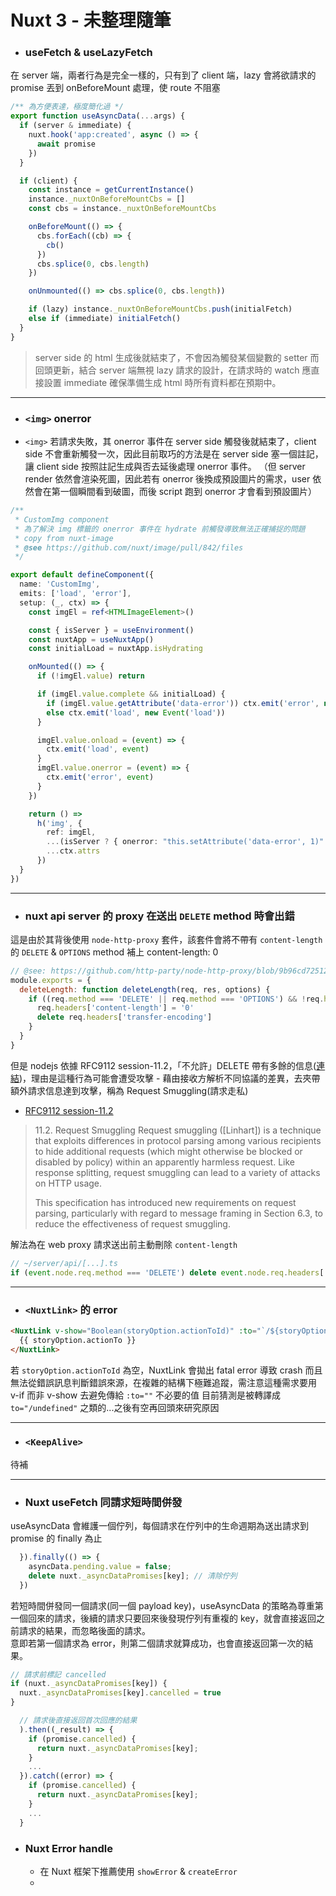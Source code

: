 # Nuxt 3 - 未整理隨筆

- ### useFetch & useLazyFetch

在 server 端，兩者行為是完全一樣的，只有到了 client 端，lazy 會將欲請求的 promise 丟到 onBeforeMount 處理，使 route 不阻塞

```javascript
/** 為方便表達，極度簡化過 */
export function useAsyncData(...args) {
  if (server & immediate) {
    nuxt.hook('app:created', async () => {
      await promise
    })
  }

  if (client) {
    const instance = getCurrentInstance()
    instance._nuxtOnBeforeMountCbs = []
    const cbs = instance._nuxtOnBeforeMountCbs

    onBeforeMount(() => {
      cbs.forEach((cb) => {
        cb()
      })
      cbs.splice(0, cbs.length)
    })

    onUnmounted(() => cbs.splice(0, cbs.length))

    if (lazy) instance._nuxtOnBeforeMountCbs.push(initialFetch)
    else if (immediate) initialFetch()
  }
}
```

> server side 的 html 生成後就結束了，不會因為觸發某個變數的 setter 而回頭更新，結合 server 端無視 lazy 請求的設計，在請求時的 watch 應直接設置 immediate 確保準備生成 html 時所有資料都在預期中。

---

- ### `<img>` onerror

- `<img>` 若請求失敗，其 onerror 事件在 server side 觸發後就結束了，client side 不會重新觸發一次，因此目前取巧的方法是在 server side 塞一個註記，讓 client side 按照註記生成與否去延後處理 onerror 事件。
  （但 server render 依然會渲染死圖，因此若有 onerror 後換成預設圖片的需求，user 依然會在第一個瞬間看到破圖，而後 script 跑到 onerror 才會看到預設圖片）

```typescript
/**
 * CustomImg component
 * 為了解決 img 標籤的 onerror 事件在 hydrate 前觸發導致無法正確捕捉的問題
 * copy from nuxt-image
 * @see https://github.com/nuxt/image/pull/842/files
 */

export default defineComponent({
  name: 'CustomImg',
  emits: ['load', 'error'],
  setup: (_, ctx) => {
    const imgEl = ref<HTMLImageElement>()

    const { isServer } = useEnvironment()
    const nuxtApp = useNuxtApp()
    const initialLoad = nuxtApp.isHydrating

    onMounted(() => {
      if (!imgEl.value) return

      if (imgEl.value.complete && initialLoad) {
        if (imgEl.value.getAttribute('data-error')) ctx.emit('error', new Event('error'))
        else ctx.emit('load', new Event('load'))
      }

      imgEl.value.onload = (event) => {
        ctx.emit('load', event)
      }
      imgEl.value.onerror = (event) => {
        ctx.emit('error', event)
      }
    })

    return () =>
      h('img', {
        ref: imgEl,
        ...(isServer ? { onerror: "this.setAttribute('data-error', 1)" } : {}),
        ...ctx.attrs
      })
  }
})
```

---

- ### nuxt api server 的 proxy 在送出 `DELETE` method 時會出錯

這是由於其背後使用 `node-http-proxy` 套件，該套件會將不帶有 `content-length` 的 `DELETE` & `OPTIONS` method 補上 content-length: 0

```javascript
// @see: https://github.com/http-party/node-http-proxy/blob/9b96cd725127a024dabebec6c7ea8c807272223d/lib/http-proxy/passes/web-incoming.js#L34-L40
module.exports = {
  deleteLength: function deleteLength(req, res, options) {
    if ((req.method === 'DELETE' || req.method === 'OPTIONS') && !req.headers['content-length']) {
      req.headers['content-length'] = '0'
      delete req.headers['transfer-encoding']
    }
  }
}
```

但是 nodejs 依據 RFC9112 session-11.2，「不允許」DELETE 帶有多餘的信息([連結](https://github.com/nodejs/undici/issues/2046#issuecomment-1694645103))，理由是這種行為可能會遭受攻擊 - 藉由接收方解析不同協議的差異，去夾帶額外請求信息達到攻擊，稱為 Request Smuggling(請求走私)

- [RFC9112 session-11.2](https://www.rfc-editor.org/rfc/rfc9112#name-request-smuggling)

> 11.2. Request Smuggling
> Request smuggling ([Linhart]) is a technique that exploits differences in protocol parsing among various recipients to hide additional requests (which might otherwise be blocked or disabled by policy) within an apparently harmless request. Like response splitting, request smuggling can lead to a variety of attacks on HTTP usage.
>
> This specification has introduced new requirements on request parsing, particularly with regard to message framing in Section 6.3, to reduce the effectiveness of request smuggling.

解法為在 web proxy 請求送出前主動刪除 `content-length`

```js
// ~/server/api/[...].ts
if (event.node.req.method === 'DELETE') delete event.node.req.headers['content-length']
```

---

- ### `<NuxtLink>` 的 error

```html
<NuxtLink v-show="Boolean(storyOption.actionToId)" :to="`/${storyOption.actionToId}`">
  {{ storyOption.actionTo }}
</NuxtLink>
```

若 `storyOption.actionToId` 為空，NuxtLink 會拋出 fatal error 導致 crash 而且無法從錯誤訊息判斷錯誤來源，在複雜的結構下極難追蹤，需注意這種需求要用 v-if 而非 v-show 去避免傳給 `:to=""` 不必要的值
目前猜測是被轉譯成 `to="/undefined"` 之類的...之後有空再回頭來研究原因

---

- ### `<KeepAlive>`

待補

---

- ### Nuxt useFetch 同請求短時間併發

useAsyncData 會維護一個佇列，每個請求在佇列中的生命週期為送出請求到 promise 的 finally 為止

```js
  }).finally(() => {
    asyncData.pending.value = false;
    delete nuxt._asyncDataPromises[key]; // 清除佇列
  })
```

若短時間併發同一個請求(同一個 payload key)，useAsyncData 的策略為尊重第一個回來的請求，後續的請求只要回來後發現佇列有重複的 key，就會直接返回之前請求的結果，而忽略後面的請求。  
意即若第一個請求為 error，則第二個請求就算成功，也會直接返回第一次的結果。

```js
// 請求前標記 cancelled
if (nuxt._asyncDataPromises[key]) {
  nuxt._asyncDataPromises[key].cancelled = true
}
```

```js
  // 請求後直接返回首次回應的結果
  ).then((_result) => {
    if (promise.cancelled) {
      return nuxt._asyncDataPromises[key];
    }
    ...
  }).catch((error) => {
    if (promise.cancelled) {
      return nuxt._asyncDataPromises[key];
    }
    ...
  }
```

- ### Nuxt Error handle
  - 在 Nuxt 框架下推薦使用 `showError` & `createError`
  -
